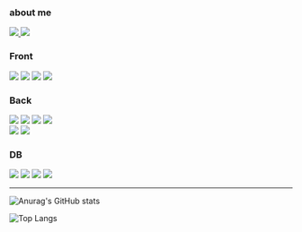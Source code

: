 <div>
<p>
    <h3>about me</h3>
    <a href="https://www.instagram.com/duaghwns/" target="_blank">
        <img src="https://img.shields.io/badge/duaghwns-pink?style=for-the/badge&logo=instagram&logoColor=FFFFFF"/>
    </a>
    <a href="https://blog.naver.com/5-5-5-5" target="_blank">
        <img src="https://img.shields.io/badge/Blog-6DB33F?style=for-the/badge&logo=Counter-Strike&logoColor=FFFFFF"/>
    </a>
</p>
<h3>Front</h3>
<div>
<img src="https://img.shields.io/badge/HTML5-E34F26?style=for-the/badge&logo=HTML5&logoColor=FFFFFF"/>
<img src="https://img.shields.io/badge/CSS3-1572B6?style=for-the/badge&logo=CSS3&logoColor=FFFFFF"/>
<img src="https://img.shields.io/badge/JavaScript-F7DF1E?style=for-the/badge&logo=JavaScript&logoColor=FFFFFF"/>
<!-- <img src="https://img.shields.io/badge/Vue.js-4FC08D?style=for-the/badge&logo=Vue.js&logoColor=FFFFFF"/> -->
<img src="https://img.shields.io/badge/jQuery-0769AD?style=for-the/badge&logo=jQuery&logoColor=FFFFFF"/>
</div>

<h3>Back</h3>
<div>
<img src="https://img.shields.io/badge/Java-007396?style=for-the/badge&logo=Java&logoColor=FFFFFF"/>
<img src="https://img.shields.io/badge/C Sharp-111324?style=for-the/badge&logo=C Sharp&logoColor=FFFFFF"/>
<img src="https://img.shields.io/badge/Hibernate-59666C?style=for-the/badge&logo=Hibernate&logoColor=FFFFFF"/>
<img src="https://img.shields.io/badge/Spring-6DB33F?style=for-the/badge&logo=Spring&logoColor=FFFFFF"/><br>
<img src="https://img.shields.io/badge/SpringBoot-6DB33F?style=for-the/badge&logo=SpringBoot&logoColor=FFFFFF"/>
<img src="https://img.shields.io/badge/ThymeLeaf-007396?style=for-the/badge&logo=ThymeLeaf&logoColor=FFFFFF"/>
<!-- <img src="https://img.shields.io/badge/JPA-6DB33F?style=for-the/badge&logo=JPA&logoColor=FFFFFF"/> -->
</div>

<h3>DB</h3>
<div>
<img src="https://img.shields.io/badge/Oracle-F80000?style=for-the/badge&logo=Oracle&logoColor=FFFFFF"/>
<img src="https://img.shields.io/badge/MariaDB-003545?style=for-the/badge&logo=MariaDB&logoColor=FFFFFF"/>
<img src="https://img.shields.io/badge/MySQL-4479A1?style=for-the/badge&logo=MySQL&logoColor=FFFFFF"/>
<img src="https://img.shields.io/badge/MSSQL-cc2927?style=for-the/badge&logo=Microsoft SQL Server&logoColor=FFFFFF"/>
</div>
<hr>

 ![Anurag's GitHub stats](https://github-readme-stats.vercel.app/api?username=duaghwns&show_icons=true&theme=codeSTACKr)

 ![Top Langs](https://github-readme-stats.vercel.app/api/top-langs/?username=duaghwns&theme=github_dark&layout=compact&hide_border=true&hide_title=true)
</div>
